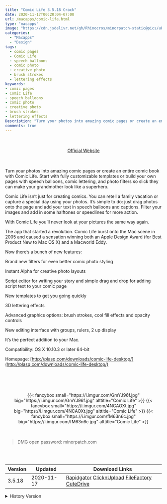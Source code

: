 ```yaml
---
title: "Comic Life 3.5.18 Crack"
date: 2020-11-17T00:20:04-07:00
url: /macapps/comic-life.html
type: "macapps"
image: "https://cdn.jsdelivr.net/gh/Rhinocros/minorpatch-static@pics/uPic/5n5wNI.png"
categories:
  - "Macapps"
  - "Design"
tags:
  - comic pages
  - Comic Life
  - speech balloons
  - comic photo
  - creative photo
  - brush strokes
  - lettering effects
keywords:
- comic pages
- Comic Life
- speech balloons
- comic photo
- creative photo
- brush strokes
- lettering effects
Description: "Turn your photos into amazing comic pages or create an entire comic book with Comic Life"
comments: true
---
```


<br/>
<br/>
<center>
<a href="http://plasq.com/downloads/comic-life-desktop/" target="blank"><div class="border px-4 border-blue-500 rounded-lg transition duration-500 
    ease-in-out w-48 text-lg text-blue-500 text-center hover:bg-blue-500 hover:text-white">
  Official Website 
</div></a>
</center>
<br/>
<br/>

Turn your photos into amazing comic pages or create an entire comic book with Comic Life. Start with fully customizable templates or build your own pages with speech balloons, comic lettering, and photo filters so slick they can make your grandmother look like a superhero.

Comic Life isn’t just for creating comics. You can retell a family vacation or capture a special day using your photos. It’s simple to do: just drag photos onto the page and add your text in speech balloons and captions. Filter your images and add in some halftones or speedlines for more action.

With Comic Life you’ll never look at your pictures the same way again.

The app that started a revolution. Comic Life burst onto the Mac scene in 2005 and caused a sensation winning both an Apple Design Award (for Best Product New to Mac OS X) and a Macworld Eddy.

Now there’s a bunch of new features:

Brand new filters for even better comic photo styling

Instant Alpha for creative photo layouts

Script editor for writing your story and simple drag and drop for adding script text to your comic page

New templates to get you going quickly

3D lettering effects

Advanced graphics options: brush strokes, cool fill effects and opacity controls

New editing interface with groups, rulers, 2 up display

It’s the perfect addition to your Mac.

Compatibility: OS X 10.10.3 or later 64-bit

Homepage: [http://plasq.com/downloads/comic-life-desktop/](http://plasq.com/downloads/comic-life-desktop/)

<br/>
<br/>
<script async src="https://pagead2.googlesyndication.com/pagead/js/adsbygoogle.js"></script>
<ins class="adsbygoogle"
     style="display:block; text-align:center;"
     data-ad-layout="in-article"
     data-ad-format="fluid"
     data-ad-client="ca-pub-8746275014476192"
     data-ad-slot="5144997159"></ins>
<script>
     (adsbygoogle = window.adsbygoogle || []).push({});
</script>
<br/>
<br/>


<center>

<div class="w-full grid grid-cols-3 flex gap-2">
{{< fancybox small="https://i.imgur.com/GmYJ96f.jpg" big="https://i.imgur.com/GmYJ96f.jpg" alttitle="Comic Life" >}}
{{< fancybox small="https://i.imgur.com/4NCAOXt.jpg" big="https://i.imgur.com/4NCAOXt.jpg" alttitle="Comic Life" >}}
{{< fancybox small="https://i.imgur.com/fM63n6c.jpg" big="https://i.imgur.com/fM63n6c.jpg" alttitle="Comic Life" >}}
</div>

</center>

<br/>
<br/>


> DMG open password: minorpatch.com

<br/>

<br/>
<div id="history_version" class="history_version">

| Version | Updated | Download Links |
| ---- | ---- | ---- |
| 3.5.18 | 2020-11-17 | [Rapidgator](https://ouo.io/N55jzO)   [ClicknUpload](https://ouo.io/4yzvFF)   [FileFactory](https://ouo.io/vVwclog)   [CuteDrive](https://ouo.io/egSX2Vw) |
<details>
<summary>History Version</summary>

| Version | Updated | Download Links |
| ---- | ---- | ---- |
| 3.5.17 | 2020-07-28 | [UsersCloud](https://ouo.io/eU0kq44)   [ClicknUpload](https://ouo.io/FKnXvd)   [FileFactory](https://ouo.io/gRy09oR)   [CuteDrive](https://ouo.io/x8layq) |
| 3.5.16 | 2020-04-29 | [UsersCloud](https://ouo.io/eNCWN6)   [ClicknUpload](https://ouo.io/biiC0N)   [FileFactory](https://ouo.io/68sYK0)   [CuteDrive](https://ouo.io/2oioqmY) |
| 3.5.15 | 2020-03-20 | [UsersCloud](https://ouo.io/55bI37)   [ClicknUpload](https://ouo.io/tCyqPyj)   [FileFactory](https://ouo.io/qH6VCJ)   [CuteDrive](https://ouo.io/Us7kQQg) |
</details>

</div>
